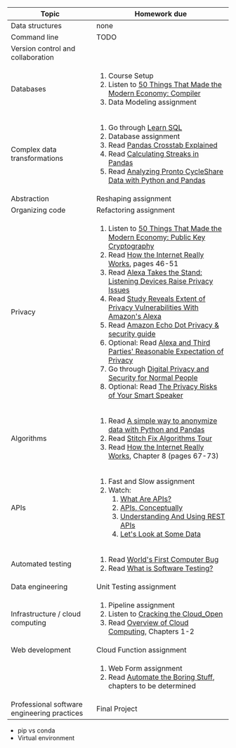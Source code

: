 | Topic                                       | Homework due                                                                                                                                                                                                                                                                                                                                                                                                                                                                                                                                                                                                                                                                                                                                                                                                                                                                                                                                                                                                                                                                                                                                                           |
| ------------------------------------------- | ---------------------------------------------------------------------------------------------------------------------------------------------------------------------------------------------------------------------------------------------------------------------------------------------------------------------------------------------------------------------------------------------------------------------------------------------------------------------------------------------------------------------------------------------------------------------------------------------------------------------------------------------------------------------------------------------------------------------------------------------------------------------------------------------------------------------------------------------------------------------------------------------------------------------------------------------------------------------------------------------------------------------------------------------------------------------------------------------------------------------------------------------------------------------- |
| Data structures                             | none                                                                                                                                                                                                                                                                                                                                                                                                                                                                                                                                                                                                                                                                                                                                                                                                                                                                                                                                                                                                                                                                                                                                                                   |
| Command line                                | TODO                                                                                                                                                                                                                                                                                                                                                                                                                                                                                                                                                                                                                                                                                                                                                                                                                                                                                                                                                                                                                                                                                                                                                                   |
| Version control and collaboration           |                                                                                                                                                                                                                                                                                                                                                                                                                                                                                                                                                                                                                                                                                                                                                                                                                                                                                                                                                                                                                                                                                                                                                                        |
| Databases                                   | <ol><li>Course Setup</li><li>Listen to [50 Things That Made the Modern Economy: Compiler](https://www.bbc.co.uk/programmes/p04n04cm)</li><li>Data Modeling assignment</li></ol>                                                                                                                                                                                                                                                                                                                                                                                                                                                                                                                                                                                                                                                                                                                                                                                                                                                                                                                                                                                        |
| Complex data transformations                | <ol><li>Go through [Learn SQL](https://www.codecademy.com/learn/learn-sql)</li><li>Database assignment</li><li>Read [Pandas Crosstab Explained](https://pbpython.com/pandas-crosstab.html)</li><li>Read [Calculating Streaks in Pandas](https://joshdevlin.com/blog/calculate-streaks-in-pandas/)</li><li>Read [Analyzing Pronto CycleShare Data with Python and Pandas](https://jakevdp.github.io/blog/2015/10/17/analyzing-pronto-cycleshare-data-with-python-and-pandas/)</li></ol>                                                                                                                                                                                                                                                                                                                                                                                                                                                                                                                                                                                                                                                                                 |
| Abstraction                                 | Reshaping assignment                                                                                                                                                                                                                                                                                                                                                                                                                                                                                                                                                                                                                                                                                                                                                                                                                                                                                                                                                                                                                                                                                                                                                   |
| Organizing code                             | Refactoring assignment                                                                                                                                                                                                                                                                                                                                                                                                                                                                                                                                                                                                                                                                                                                                                                                                                                                                                                                                                                                                                                                                                                                                                 |
| Privacy                                     | <ol><li>Listen to [50 Things That Made the Modern Economy: Public Key Cryptography](https://www.bbc.co.uk/programmes/p04vqrwy)</li><li>Read [How the Internet Really Works](https://catnip.article19.org/), pages 46-51</li><li>Read [Alexa Takes the Stand: Listening Devices Raise Privacy Issues](https://time.com/4766611/alexa-takes-the-stand-listening-devices-raise-privacy-issues/)</li><li>Read [Study Reveals Extent of Privacy Vulnerabilities With Amazon's Alexa](https://news.ncsu.edu/2021/03/alexa-skill-vulnerabilities/)</li><li>Read [Amazon Echo Dot Privacy & security guide](https://foundation.mozilla.org/en/privacynotincluded/amazon-echo-dot/)</li><li>Optional: Read [Alexa and Third Parties' Reasonable Expectation of Privacy](https://www.law.georgetown.edu/american-criminal-law-review/aclr-online/volume-54/alexa-and-third-parties-reasonable-expectation-of-privacy/)</li><li>Go through [Digital Privacy and Security for Normal People](https://personal-security.afeld.me/)</li><li>Optional: Read [The Privacy Risks of Your Smart Speaker](https://vpnoverview.com/privacy/devices/privacy-risks-smart-speaker/)</li></ol> |
| Algorithms                                  | <ol><li>Read [A simple way to anonymize data with Python and Pandas](https://dev.to/r0f1/a-simple-way-to-anonymize-data-with-python-and-pandas-79g)</li><li>Read [Stitch Fix Algorithms Tour](https://algorithms-tour.stitchfix.com/)</li><li>Read [How the Internet Really Works](https://catnip.article19.org/), Chapter 8 (pages 67-73)</li></ol>                                                                                                                                                                                                                                                                                                                                                                                                                                                                                                                                                                                                                                                                                                                                                                                                                   |
| APIs                                        | <ol><li>Fast and Slow assignment</li><li>Watch:<ol><li>[What Are APIs?](https://www.youtube.com/watch?v=OVvTv9Hy91Q)</li><li>[APIs, Conceptually](https://drive.google.com/file/d/10VCtYI5Im9MnvDcn4vnUeWbqztF77tyL/view)</li><li>[Understanding And Using REST APIs](https://www.smashingmagazine.com/2018/01/understanding-using-rest-api/)</li><li>[Let's Look at Some Data](https://drive.google.com/file/d/10_2UPxa0ThWus47jKKeefGji5ZZmnr-e/view)</li></ol></li></ol>                                                                                                                                                                                                                                                                                                                                                                                                                                                                                                                                                                                                                                                                                            |
| Automated testing                           | <ol><li>Read [World's First Computer Bug](https://education.nationalgeographic.org/resource/worlds-first-computer-bug/)</li><li>Read [What is Software Testing?](https://www.guru99.com/software-testing-introduction-importance.html)</li></ol>                                                                                                                                                                                                                                                                                                                                                                                                                                                                                                                                                                                                                                                                                                                                                                                                                                                                                                                       |
| Data engineering                            | Unit Testing assignment                                                                                                                                                                                                                                                                                                                                                                                                                                                                                                                                                                                                                                                                                                                                                                                                                                                                                                                                                                                                                                                                                                                                                |
| Infrastructure / cloud computing            | <ol><li>Pipeline assignment</li><li>Listen to [Cracking the Cloud_Open](https://www.redhat.com/en/command-line-heroes/season-1/crack-the-cloud-open)</li><li>Read [Overview of Cloud Computing](https://dc.arcabc.ca/islandora/object/dc%3A54375?solr_nav%5Bid%5D=c0f46853d72e7e533f04&solr_nav%5Bpage%5D=0&solr_nav%5Boffset%5D=0), Chapters 1-2</li></ol>                                                                                                                                                                                                                                                                                                                                                                                                                                                                                                                                                                                                                                                                                                                                                                                                            |
| Web development                             | Cloud Function assignment                                                                                                                                                                                                                                                                                                                                                                                                                                                                                                                                                                                                                                                                                                                                                                                                                                                                                                                                                                                                                                                                                                                                              |
|                                             | <ol><li>Web Form assignment</li><li>Read [Automate the Boring Stuff](https://automatetheboringstuff.com/), chapters to be determined</li></ol>                                                                                                                                                                                                                                                                                                                                                                                                                                                                                                                                                                                                                                                                                                                                                                                                                                                                                                                                                                                                                         |
| Professional software engineering practices | Final Project                                                                                                                                                                                                                                                                                                                                                                                                                                                                                                                                                                                                                                                                                                                                                                                                                                                                                                                                                                                                                                                                                                                                                          |

- pip vs conda
- Virtual environment
